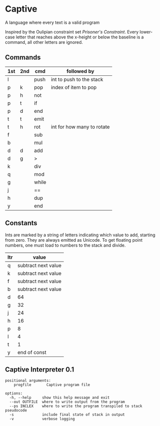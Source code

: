 # Captive

A language where every text is a valid program

Inspired by the Oulipian constraint set *Prisoner's Constraint*. Every lower-case letter that reaches above the x-height or below the baseline is a command, all other letters are ignored.

## Commands

|1st |2nd |cmd|followed by|
|---|---|---|---|
|l||push|int to push to the stack|
|p|k|pop|index of item to pop|
|p|h|not||
|p|t|if||
|p|d|end||
|t|t|emit||
|t|h|rot|int for how many to rotate|
|f||sub||
|b||mul||
|d|d|add||
|d|g|>||
|k||div||
|q||mod||
|g||while||
|j||==||
|h||dup||
|y||end||

## Constants

Ints are marked by a string of letters indicating which value to add, starting from zero. They are always emitted as Unicode. To get floating point numbers, one must load to numbers to the stack and divide.

|ltr|value|
|---|---|
|q|subtract next value|
|k|subtract next value|
|f|subtract next value|
|b|subtract next value|
|d|64|
|g|32|
|j|24|
|h|16|
|p|8|
|l|4|
|t|1|
|y|end of const|

## Captive Interpreter 0.1
```
positional arguments:
    progfile       Captive program file

options:
  -h, --help     show this help message and exit
  --out OUTFILE  where to write output from the program
  --ps INCLEX    where to write the program transpiled to stack pseudocode
  -s             include final state of stack in output
  -v             verbose logging
```